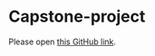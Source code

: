 # Capstone-project


Please open [this GitHub link](https://pcpathik.github.io/Capstone-project/mile_stone_1.html).
